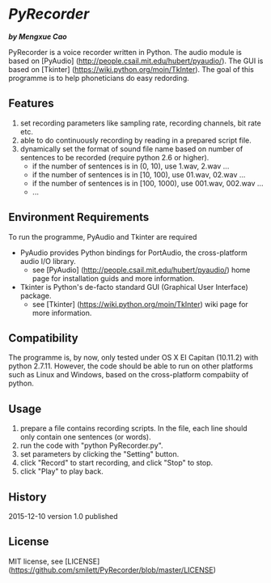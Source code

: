 # _PyRecorder_

**_by Mengxue Cao_**

PyRecorder is a voice recorder written in Python. The audio module is based on [PyAudio] (http://people.csail.mit.edu/hubert/pyaudio/).
The GUI is based on [Tkinter] (https://wiki.python.org/moin/TkInter). The goal of this programme is to help phoneticians do easy redording.

## Features

1. set recording parameters like sampling rate, recording channels, bit rate etc.
2. able to do continuously recording by reading in a prepared script file.
3. dynamically set the format of sound file name based on number of sentences to be recorded (require python 2.6 or higher).
	* if the number of sentences is in (0, 10), use 1.wav, 2.wav ...
	* if the number of sentences is in [10, 100), use 01.wav, 02.wav ...
	* if the number of sentences is in [100, 1000), use 001.wav, 002.wav ...
	* ...

## Environment Requirements

To run the programme, PyAudio and Tkinter are required
* PyAudio provides Python bindings for PortAudio, the cross-platform audio I/O library.
	* see [PyAudio] (http://people.csail.mit.edu/hubert/pyaudio/) home page for installation guids and more information.
* Tkinter is Python's de-facto standard GUI (Graphical User Interface) package.
	* see [Tkinter] (https://wiki.python.org/moin/TkInter) wiki page for more information.

## Compatibility

The programme is, by now, only tested under OS X EI Capitan (10.11.2) with python 2.7.11.
However, the code should be able to run on other platforms such as Linux and Windows, based on the cross-platform compabiity of python.


## Usage

1. prepare a file contains recording scripts. In the file, each line should only contain one sentences (or words). 
2. run the code with "python PyRecorder.py".
3. set parameters by clicking the "Setting" button.
4. click "Record" to start recording, and click "Stop" to stop.
5. click "Play" to play back.

## History

2015-12-10 version 1.0 published

## License

MIT license, see [LICENSE] (https://github.com/smilett/PyRecorder/blob/master/LICENSE)